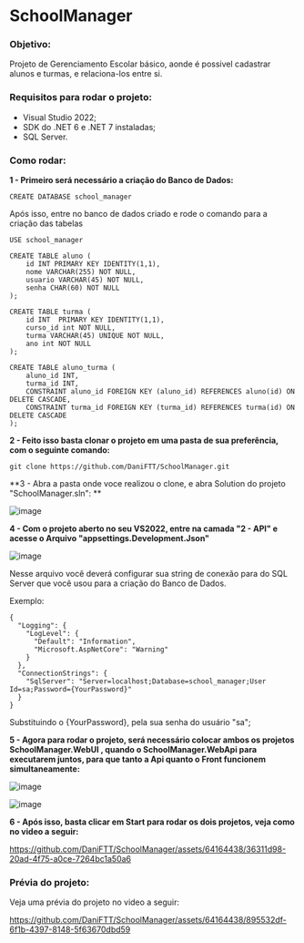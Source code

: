 # SchoolManager

### Objetivo: 
Projeto de Gerenciamento Escolar básico, aonde é possivel cadastrar alunos e turmas, e relaciona-los entre si.

### Requisitos para rodar o projeto:

- Visual Studio 2022;
- SDK do .NET 6 e .NET 7 instaladas;
- SQL Server.

### Como rodar:

**1 - Primeiro será necessário a criação do Banco de Dados:**

```
CREATE DATABASE school_manager
```


Após isso, entre no banco de dados criado e rode o comando para a criação das tabelas

```
USE school_manager

CREATE TABLE aluno (
    id INT PRIMARY KEY IDENTITY(1,1),
    nome VARCHAR(255) NOT NULL,
    usuario VARCHAR(45) NOT NULL,
    senha CHAR(60) NOT NULL
);

CREATE TABLE turma (
    id INT  PRIMARY KEY IDENTITY(1,1),
    curso_id int NOT NULL,
    turma VARCHAR(45) UNIQUE NOT NULL,
    ano int NOT NULL
);

CREATE TABLE aluno_turma (
    aluno_id INT,
    turma_id INT,
    CONSTRAINT aluno_id FOREIGN KEY (aluno_id) REFERENCES aluno(id) ON DELETE CASCADE,
    CONSTRAINT turma_id FOREIGN KEY (turma_id) REFERENCES turma(id) ON DELETE CASCADE
);
```

**2 -  Feito isso basta clonar o projeto em uma pasta de sua preferência, com o seguinte comando:**

```
git clone https://github.com/DaniFTT/SchoolManager.git
```

**3 - Abra a pasta onde voce realizou o clone, e abra Solution do projeto "SchoolManager.sln": **


![image](https://github.com/DaniFTT/SchoolManager/assets/64164438/46f15034-3c77-438a-addc-8b1d24dce22d)

**4 - Com o projeto aberto no seu VS2022, entre na camada "2 - API" e acesse o Arquivo "appsettings.Development.Json"**

![image](https://github.com/DaniFTT/SchoolManager/assets/64164438/a3e9858a-8839-4dd3-ab87-888e7e351c5e)

Nesse arquivo você deverá configurar sua string de conexão para do SQL Server que você usou para a criação do Banco de Dados.

Exemplo:

```
{
  "Logging": {
    "LogLevel": {
      "Default": "Information",
      "Microsoft.AspNetCore": "Warning"
    }
  },
  "ConnectionStrings": {
    "SqlServer": "Server=localhost;Database=school_manager;User Id=sa;Password={YourPassword}"
  }
}
```

Substituindo o {YourPassword}, pela sua senha do usuário "sa";

**5 - Agora para rodar o projeto, será necessário colocar ambos os projetos **SchoolManager.WebUI** , quando o **SchoolManager.WebApi** para executarem juntos, para que tanto a Api quanto o Front funcionem simultaneamente:**

![image](https://github.com/DaniFTT/SchoolManager/assets/64164438/056151b7-2f81-4826-b46f-b28e139a5a02)

![image](https://github.com/DaniFTT/SchoolManager/assets/64164438/6c963c97-65ad-4e16-9430-e8193648e416)

**6 - Após isso, basta clicar em **Start** para rodar os dois projetos, veja como no video a seguir:**


https://github.com/DaniFTT/SchoolManager/assets/64164438/36311d98-20ad-4f75-a0ce-7264bc1a50a6



### Prévia do projeto:

Veja uma prévia do projeto no video a seguir:



https://github.com/DaniFTT/SchoolManager/assets/64164438/895532df-6f1b-4397-8148-5f63670dbd59



